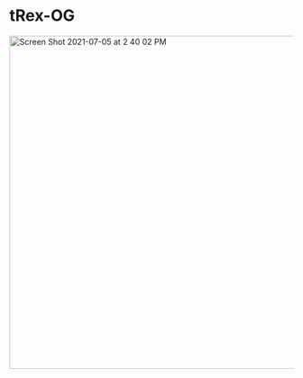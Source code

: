 # tRex-OG

<img width="592" alt="Screen Shot 2021-07-05 at 2 40 02 PM" src="https://user-images.githubusercontent.com/71617367/124508960-f03c7f80-dd9e-11eb-8f5c-cc0e0bd862c3.png">

